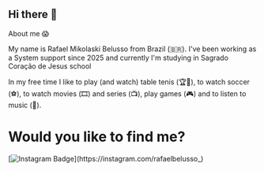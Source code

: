 ## Hi there 👋

About me :scream:

My name is Rafael Mikolaski Belusso from Brazil (🇧🇷). I've been working as a System support since 2025 and currently I'm studying in Sagrado Coração de Jesus school

In my free time I like to play (and watch) table tenis (🏆🏓), to watch soccer (⚽), to watch movies (🎞️) and series (📺), play games (🎮) and to listen to music (🎵).



# Would you like to find me?


[![Instagram Badge](https://img.shields.io/badge/Instagram-E4405F?style=for-the-badge&logo=instagram&logoColor=white&link=https://instagram.com/rafaelbelusso_)](https://instagram.com/rafaelbelusso_)


<!--
**arielfelippi/arielfelippi** is a ✨ _special_ ✨ repository because its `README.md` (this file) appears on your GitHub profile.

Here are some ideas to get you started:

- 🔭 I’m currently working on ...
- 🌱 I’m currently learning ...
- 👯 I’m looking to collaborate on ...
- 🤔 I’m looking for help with ...
- 💬 Ask me about ...
- 📫 How to reach me: ...
- 😄 Pronouns: ...
- ⚡ Fun fact: ...
-->
